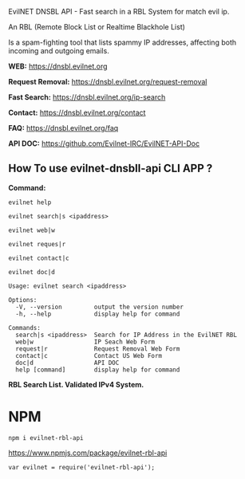 EvilNET DNSBL API - Fast search in a RBL System for match evil ip.

An RBL (Remote Block List or Realtime Blackhole List) 

Is a spam-fighting tool that lists spammy IP addresses, affecting both incoming and outgoing emails.

**WEB:** https://dnsbl.evilnet.org

**Request Removal:** https://dnsbl.evilnet.org/request-removal

**Fast Search:** https://dnsbl.evilnet.org/ip-search

**Contact:** https://dnsbl.evilnet.org/contact

**FAQ:** https://dnsbl.evilnet.org/faq

**API DOC:** https://github.com/Evilnet-IRC/EvilNET-API-Doc

## How To use evilnet-dnsbll-api CLI APP ?

**Command:**

```
evilnet help
```

```
evilnet search|s <ipaddress>
```

```
evilnet web|w
```

```
evilnet reques|r
```

```
evilnet contact|c
```

```
evilnet doc|d
```


```
Usage: evilnet search <ipaddress>

Options:
  -V, --version         output the version number
  -h, --help            display help for command

Commands:
  search|s <ipaddress>  Search for IP Address in the EvilNET RBL
  web|w                 IP Seach Web Form
  request|r             Request Removal Web Form
  contact|c             Contact US Web Form
  doc|d                 API DOC
  help [command]        display help for command
```

**RBL Search List. Validated IPv4 System.**

# NPM

```
npm i evilnet-rbl-api
```

https://www.npmjs.com/package/evilnet-rbl-api

```
var evilnet = require('evilnet-rbl-api');
```
